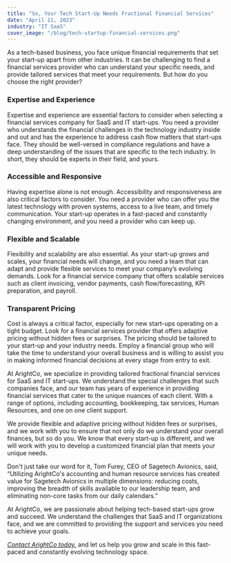 ```yaml
---
title: "So, Your Tech Start-Up Needs Fractional Financial Services"
date: "April 11, 2023"
industry: "IT SaaS"
cover_image: "/blog/tech-startup-financial-services.png"
---
```


As a tech-based business, you face unique financial requirements that set your start-up apart from other industries. It can be challenging to find a financial services provider who can understand your specific needs, and provide tailored services that meet your requirements. But how do you choose the right provider?

### Expertise and Experience

Expertise and experience are essential factors to consider when selecting a financial services company for SaaS and IT start-ups. You need a provider who understands the financial challenges in the technology industry inside and out and has the experience to address cash flow matters that start-ups face. They should be well-versed in compliance regulations and have a deep understanding of the issues that are specific to the tech industry. In short, they should be experts in their field, and yours.

### Accessible and Responsive

Having expertise alone is not enough. Accessibility and responsiveness are also critical factors to consider. You need a provider who can offer you the latest technology with proven systems, access to a live team, and timely communication. Your start-up operates in a fast-paced and constantly changing environment, and you need a provider who can keep up.

### Flexible and Scalable

Flexibility and scalability are also essential. As your start-up grows and scales, your financial needs will change, and you need a team that can adapt and provide flexible services to meet your company’s evolving demands. Look for a financial service company that offers scalable services such as client invoicing, vendor payments, cash flow/forecasting, KPI preparation, and payroll.

### Transparent Pricing

Cost is always a critical factor, especially for new start-ups operating on a tight budget. Look for a financial services provider that offers adaptive pricing without hidden fees or surprises. The pricing should be tailored to your start-up and your industry needs. Employ a financial group who will take the time to understand your overall business and is willing to assist you in making informed financial decisions at every stage from entry to exit.

At ArightCo, we specialize in providing tailored fractional financial services for SaaS and IT start-ups. We understand the special challenges that such companies face, and our team has years of experience in providing financial services that cater to the unique nuances of each client. With a range of options, including accounting, bookkeeping, tax services, Human Resources, and one on one client support.

We provide flexible and adaptive pricing without hidden fees or surprises, and we work with you to ensure that not only do we understand your overall finances, but so do you. We know that every start-up is different, and we will work with you to develop a customized financial plan that meets your unique needs.

Don't just take our word for it, Tom Furey, CEO of Sagetech Avionics, said, “Utilizing ArightCo's accounting and human resource services has created value for Sagetech Avionics in multiple dimensions: reducing costs, improving the breadth of skills available to our leadership team, and eliminating non-core tasks from our daily calendars.”

At ArightCo, we are passionate about helping tech-based start-ups grow and succeed. We understand the challenges that SaaS and IT organizations face, and we are committed to providing the support and services you need to achieve your goals.

_[Contact ArightCo today,](https://www.arightco.com/contact-us)_ and let us help you grow and scale in this fast-paced and constantly evolving technology space.
